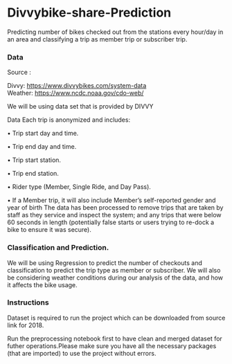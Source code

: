 # Divvybike-share-Prediction

Predicting number of bikes checked out from the stations every hour/day in an area and classifying a trip as member trip or subscriber trip.

### Data 

Source :

Divvy: https://www.divvybikes.com/system-data   
Weather:     https://www.ncdc.noaa.gov/cdo-web/      

We will be using data set that is provided by DIVVY

Data Each trip is anonymized and includes: 

• Trip start day and time.

• Trip end day and time.

• Trip start station.

• Trip end station.

• Rider type (Member, Single Ride, and Day Pass).

• If a Member trip, it will also include Member’s self-reported gender and year of birth The data has been processed to remove trips that are taken by staff as they service and inspect the system; and any trips that were below 60 seconds in length (potentially false starts or users trying to re-dock a bike to ensure it was secure).


### Classification and Prediction.

We will be using Regression to predict the number of checkouts and classification to predict the trip type as member or subscriber.
We will also be considering weather conditions during our analysis of the data, and how it affects the bike usage.

### Instructions

Dataset is required to run the project which can be downloaded from source link for 2018.

Run the preprocessing notebook first to have clean and merged dataset for futher operations.Please make sure you 
have all the necessary packages (that are imported) to use the project without errors.

